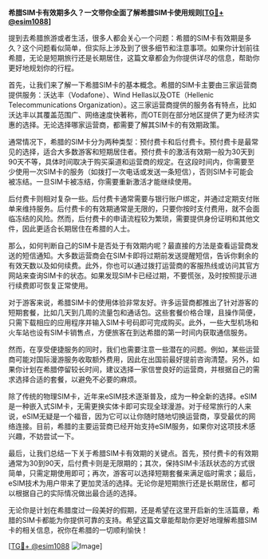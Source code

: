 **希腊SIM卡有效期多久？一文带你全面了解希腊SIM卡使用规则[[TG💪+ @esim1088](https://t.me/s/esim1088)]**

提到去希腊旅游或者生活，很多人都会关心一个问题：希腊的SIM卡有效期是多久？这个问题看似简单，但实际上涉及到了很多细节和注意事项。如果你计划前往希腊，无论是短期旅行还是长期居住，这篇文章都会为你提供详尽的信息，帮助你更好地规划你的行程。

首先，让我们来了解一下希腊SIM卡的基本概念。希腊的SIM卡主要由三家运营商提供服务：沃达丰（Vodafone）、Wind Hellas以及OTE（Hellenic Telecommunications Organization）。这三家运营商提供的服务各有特点，比如沃达丰以其覆盖范围广、网络速度快著称，而OTE则在部分地区提供了更为经济实惠的选择。无论选择哪家运营商，都需要了解其SIM卡的有效期政策。

通常情况下，希腊的SIM卡分为两种类型：预付费卡和后付费卡。预付费卡是最常见的选择，适合大多数游客和短期居住者。预付费卡的激活有效期一般为30天到90天不等，具体时间取决于购买渠道和运营商的规定。在这段时间内，你需要至少使用一次SIM卡的服务（如拨打一次电话或发送一条短信），否则SIM卡可能会被冻结。一旦SIM卡被冻结，你需要重新激活才能继续使用。

后付费卡则相对复杂一些。后付费卡通常需要与银行账户绑定，并通过定期支付账单来维持服务。后付费卡的有效期通常是无限的，只要你按时支付费用，就不会面临冻结的风险。然而，后付费卡的申请流程较为繁琐，需要提供身份证明和其他文件，因此更适合长期居住在希腊的人士。

那么，如何判断自己的SIM卡是否处于有效期内呢？最直接的方法是查看运营商发送的短信通知。大多数运营商会在SIM卡即将过期前发送提醒短信，告诉你剩余的有效天数以及如何续费。此外，你也可以通过拨打运营商的客服热线或访问其官方网站来查询SIM卡的状态。如果发现SIM卡已经过期，不要慌张，及时按照提示进行续费即可恢复正常使用。

对于游客来说，希腊SIM卡的使用体验非常友好。许多运营商都推出了针对游客的短期套餐，比如几天到几周的流量包和通话包。这些套餐价格合理，且操作简便，只需下载相应的应用程序并输入SIM卡号码即可完成购买。此外，一些大型机场和火车站也设有SIM卡销售点，方便旅客在到达希腊的第一时间内获取通信服务。

然而，在享受便捷服务的同时，我们也需要注意一些潜在的问题。例如，某些运营商可能对国际漫游服务收取额外费用，因此在出国前最好提前咨询清楚。另外，如果你计划在希腊停留较长时间，建议选择一家信誉良好的运营商，并根据自己的需求选择合适的套餐，以避免不必要的麻烦。

除了传统的物理SIM卡，近年来eSIM技术逐渐普及，成为一种全新的选择。eSIM是一种嵌入式SIM卡，无需更换实体卡即可实现全球漫游。对于经常旅行的人来说，eSIM无疑是一个福音，因为它可以让你随时随地切换运营商，享受最优的网络连接。目前，希腊的主要运营商已经开始支持eSIM服务，如果你对这项技术感兴趣，不妨尝试一下。

最后，让我们总结一下关于希腊SIM卡有效期的关键点。首先，预付费卡的有效期通常为30到90天，后付费卡则是无限期的；其次，保持SIM卡活跃状态的方式很简单，只需定期使用即可；再次，游客可以选择短期套餐来满足临时需求；最后，eSIM技术为用户带来了更加灵活的选择。无论你是短期旅行还是长期居住，都可以根据自己的实际情况做出最合适的选择。

无论你是计划在希腊度过一段美好的假期，还是希望在这里开启新的生活篇章，希腊的SIM卡都能为你提供可靠的支持。希望这篇文章能帮助你更好地理解希腊SIM卡的相关信息，祝你在希腊的一切顺利愉快！

[[TG💪+ @esim1088](https://t.me/s/esim1088) ![Image](https://i.postimg.cc/4NQfJmqS/Snipaste-2025-05-13-00-14-12.png)]